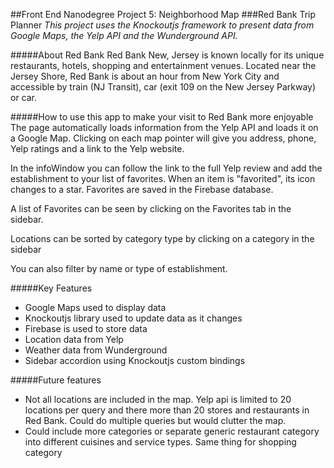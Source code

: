 ##Front End Nanodegree Project 5: Neighborhood Map
###Red Bank Trip Planner
*This project uses the Knockoutjs framework to present data from Google Maps, the Yelp API and the Wunderground API.*

#####About Red Bank
Red Bank New, Jersey is known locally for its unique restaurants, hotels, shopping and entertainment venues.  Located near the Jersey Shore, Red Bank is about an hour from New York City and accessible by train (NJ Transit), car (exit 109 on the New Jersey Parkway) or car.

#####How to use this app to make your visit to Red Bank more enjoyable
The page automatically loads information from the Yelp API and loads it on a Google Map.  Clicking on each map pointer will give you address, phone, Yelp ratings and a link to the Yelp website.

In the infoWindow you can follow the link to the full Yelp review and add the establishment to your list of favorites.  When an item is "favorited", its icon changes to a star.  Favorites are saved in the Firebase database.

A list of Favorites can be seen by clicking on the Favorites tab in the sidebar.

Locations can be sorted by category type by clicking on a category in the sidebar

You can also filter by name or type of establishment.

#####Key Features
* Google Maps used to display data
* Knockoutjs library used to update data as it changes
* Firebase is used to store data
* Location data from Yelp
* Weather data from Wunderground
* Sidebar accordion using Knockoutjs custom bindings

#####Future features
* Not all locations are included in the map.  Yelp api is limited to 20 locations per query and there more than 20 stores and restaurants in Red Bank.  Could do multiple queries but would clutter the map.
* Could include more categories or separate generic restaurant category into different cuisines and service types.  Same thing for shopping category
